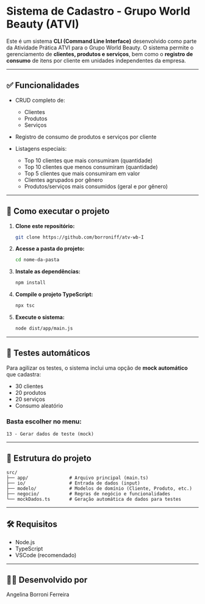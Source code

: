# Sistema de Cadastro - Grupo World Beauty (ATVI)

Este é um sistema **CLI (Command Line Interface)** desenvolvido como parte da Atividade Prática ATVI para o Grupo World Beauty. O sistema permite o gerenciamento de **clientes, produtos e serviços**, bem como o **registro de consumo** de itens por cliente em unidades independentes da empresa.

---

## ✅ Funcionalidades

* CRUD completo de:

  * Clientes
  * Produtos
  * Serviços
* Registro de consumo de produtos e serviços por cliente
* Listagens especiais:

  * Top 10 clientes que mais consumiram (quantidade)
  * Top 10 clientes que menos consumiram (quantidade)
  * Top 5 clientes que mais consumiram em valor
  * Clientes agrupados por gênero
  * Produtos/serviços mais consumidos (geral e por gênero)

---

## 🚀 Como executar o projeto

1. **Clone este repositório:**

   ```bash
   git clone https://github.com/borroniff/atv-wb-I
   ```

2. **Acesse a pasta do projeto:**

   ```bash
   cd nome-da-pasta
   ```

3. **Instale as dependências:**

   ```bash
   npm install
   ```

4. **Compile o projeto TypeScript:**

   ```bash
   npx tsc
   ```

5. **Execute o sistema:**

   ```bash
   node dist/app/main.js
   ```

---

## 🧪 Testes automáticos

Para agilizar os testes, o sistema inclui uma opção de **mock automático** que cadastra:

* 30 clientes
* 20 produtos
* 20 serviços
* Consumo aleatório

### Basta escolher no menu:

```
13 - Gerar dados de teste (mock)
```

---

## 📁 Estrutura do projeto

```
src/
├── app/               # Arquivo principal (main.ts)
├── io/                # Entrada de dados (input)
├── modelo/            # Modelos de domínio (Cliente, Produto, etc.)
├── negocio/           # Regras de negócio e funcionalidades
└── mockDados.ts       # Geração automática de dados para testes
```

---

## 🛠 Requisitos

* Node.js
* TypeScript
* VSCode (recomendado)

---

## 👨‍💼 Desenvolvido por

Angelina Borroni Ferreira
